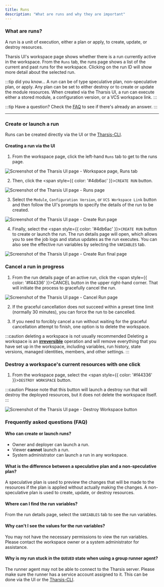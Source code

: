 ```yaml
---
title: Runs
description: "What are runs and why they are important"
---
```


### What are runs?

A run is a unit of execution, either a plan or apply, to create, update, or destroy resources.

Tharsis UI's workspace page shows whether there is a run currently active in the workspace. From the `Runs` tab, the runs page shows a list of the current and past runs for the workspace. Clicking on the run ID will show more detail about the selected run.

:::tip did you know...
A run can be of type speculative plan, non-speculative plan, or apply. Any plan can be set to either destroy or to create or update the module resources. When created via the Tharsis UI, a run can execute either a stored module, a configuration version, or a VCS workspace link.
:::

:::tip Have a question?
Check the [FAQ](#frequently-asked-questions-faq) to see if there's already an answer.
:::

---

### Create or launch a run

Runs can be created directly via the UI or the [Tharsis-CLI](../../cli/tharsis/intro.md).

#### Creating a run via the UI

1. From the workspace page, click the left-hand `Runs` tab to get to the runs page.

![Screenshot of the Tharsis UI page - Workspace page, Runs tab](/img/runs/run-tab.png "Workspace Detail page, Runs tab")

2. Then, click the <span style={{ color: '#4db6ac' }}>`CREATE RUN`</span> button.

![Screenshot of the Tharsis UI page - Runs page](/img/runs/runs-page.png "Runs page")

3. Select the `Module`, `Configuration Version`, or `VCS Workspace Link` button and then follow the UI's prompts to specify the details of the run to be created.

![Screenshot of the Tharsis UI page - Create Run page](/img/runs/create-run-page.png "Create Run page")

4. Finally, select the <span style={{ color: '#4db6ac' }}>`CREATE RUN`</span> button to create or launch the run. The run details page will open, which allows you to see the job logs and status updates as the run executes. You can also see the effective run variables by selecting the `VARIABLES` tab.

![Screenshot of the Tharsis UI page - Create Run final page](/img/runs/create-run-final.png "Create Run final page")

### Cancel a run in progress

1. From the run details page of an active run, click the <span style={{ color: '#f44336' }}>CANCEL</span> button in the upper right-hand corner. That will initiate the process to gracefully cancel the run.

![Screenshot of the Tharsis UI page - Cancel Run page](/img/runs/cancel-run.png "Cancel Run page")

2. If the graceful cancellation does not succeed within a preset time limit (normally 30 minutes), you can force the run to be cancelled.

3. If you need to forcibly cancel a run without waiting for the graceful cancellation attempt to finish, one option is to delete the workspace.

:::caution deleting a workspace is not usually recommended
Deleting a workspace is an <u>**irreversible**</u> operation and will remove everything that you have set up in the workspace, including variables, run history, state versions, managed identities, members, and other settings.
:::

### Destroy a workspace's current resources with one click

1. From the workspace page, select the <span style={{ color: '#f44336' }}>`DESTROY WORKSPACE`</span> button.

:::caution
Please note that this button will launch a destroy run that will destroy the deployed resources, but it does not delete the workspace itself.
:::

![Screenshot of the Tharsis UI page - Destroy Workspace button](/img/runs/destroy-workspace-button.png "Destroy Workspace button")

### Frequently asked questions (FAQ)

#### Who can create or launch runs?

- Owner and deployer can launch a run.
- Viewer **cannot** launch a run.
- System administrator can launch a run in any workspace.

#### What is the difference between a speculative plan and a non-speculative plan?

A speculative plan is used to preview the changes that will be made to the resources if the plan is applied without actually making the changes. A non-speculative plan is used to create, update, or destroy resources.

#### Where can I find the run variables?

From the run details page, select the `VARIABLES` tab to see the run variables.

#### Why can't I see the values for the run variables?

You may not have the necessary permissions to view the run variables. Please contact the workspace owner or a system administrator for assistance.

#### Why is my run stuck in the `QUEUED` state when using a group runner agent?

The runner agent may not be able to connect to the Tharsis server. Please make sure the runner has a service account assigned to it. This can be done via the UI or the [Tharsis-CLI](/docs/cli/tharsis/commands.md#runner-agent-assign-service-account-subcommand).
